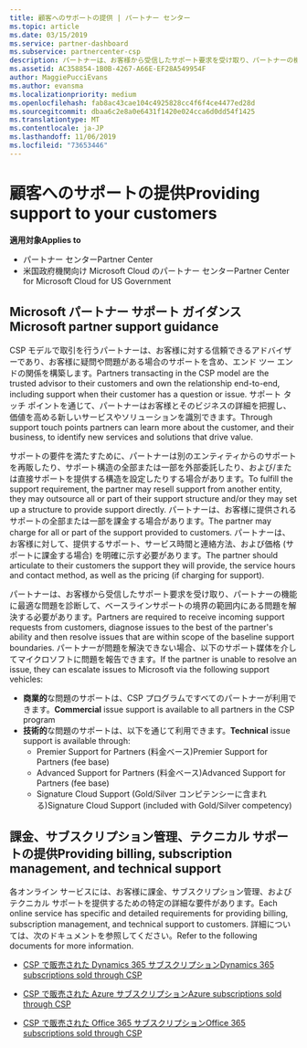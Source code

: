 ```yaml
---
title: 顧客へのサポートの提供 | パートナー センター
ms.topic: article
ms.date: 03/15/2019
ms.service: partner-dashboard
ms.subservice: partnercenter-csp
description: パートナーは、お客様から受信したサポート要求を受け取り、パートナーの機能に最適な問題を診断して、ベースラインサポートの境界の範囲内にある問題を解決する必要があります。
ms.assetid: AC358854-1B0B-4267-A66E-EF28A549954F
author: MaggiePucciEvans
ms.author: evansma
ms.localizationpriority: medium
ms.openlocfilehash: fab8ac43cae104c4925828cc4f6f4ce4477ed28d
ms.sourcegitcommit: dbaa6c2e8a0e6431f1420e024cca6d0dd54f1425
ms.translationtype: MT
ms.contentlocale: ja-JP
ms.lasthandoff: 11/06/2019
ms.locfileid: "73653446"
---
```

# <a name="providing-support-to-your-customers"></a><span data-ttu-id="ce2a6-103">顧客へのサポートの提供</span><span class="sxs-lookup"><span data-stu-id="ce2a6-103">Providing support to your customers</span></span>

<span data-ttu-id="ce2a6-104">**適用対象**</span><span class="sxs-lookup"><span data-stu-id="ce2a6-104">**Applies to**</span></span>

-  <span data-ttu-id="ce2a6-105">パートナー センター</span><span class="sxs-lookup"><span data-stu-id="ce2a6-105">Partner Center</span></span>
-  <span data-ttu-id="ce2a6-106">米国政府機関向け Microsoft Cloud のパートナー センター</span><span class="sxs-lookup"><span data-stu-id="ce2a6-106">Partner Center for Microsoft Cloud for US Government</span></span>


## <a name="microsoft-partner-support-guidance"></a><span data-ttu-id="ce2a6-107">Microsoft パートナー サポート ガイダンス</span><span class="sxs-lookup"><span data-stu-id="ce2a6-107">Microsoft partner support guidance</span></span>

<span data-ttu-id="ce2a6-108">CSP モデルで取引を行うパートナーは、お客様に対する信頼できるアドバイザーであり、お客様に疑問や問題がある場合のサポートを含め、エンド ツー エンドの関係を構築します。</span><span class="sxs-lookup"><span data-stu-id="ce2a6-108">Partners transacting in the CSP model are the trusted advisor to their customers and own the relationship end-to-end, including support when their customer has a question or issue.</span></span> <span data-ttu-id="ce2a6-109">サポート タッチ ポイントを通じて、パートナーはお客様とそのビジネスの詳細を把握し、価値を高める新しいサービスやソリューションを識別できます。</span><span class="sxs-lookup"><span data-stu-id="ce2a6-109">Through support touch points partners can learn more about the customer, and their business, to identify new services and solutions that drive value.</span></span>

<span data-ttu-id="ce2a6-110">サポートの要件を満たすために、パートナーは別のエンティティからのサポートを再販したり、サポート構造の全部または一部を外部委託したり、および/または直接サポートを提供する構造を設定したりする場合があります。</span><span class="sxs-lookup"><span data-stu-id="ce2a6-110">To fulfill the support requirement, the partner may resell support from another entity, they may outsource all or part of their support structure and/or they may set up a structure to provide support directly.</span></span>  <span data-ttu-id="ce2a6-111">パートナーは、お客様に提供されるサポートの全部または一部を課金する場合があります。</span><span class="sxs-lookup"><span data-stu-id="ce2a6-111">The partner may charge for all or part of the support provided to customers.</span></span> <span data-ttu-id="ce2a6-112">パートナーは、お客様に対して、提供するサポート、サービス時間と連絡方法、および価格 (サポートに課金する場合) を明確に示す必要があります。</span><span class="sxs-lookup"><span data-stu-id="ce2a6-112">The partner should articulate to their customers the support they will provide, the service hours and contact method, as well as the pricing (if charging for support).</span></span> 

<span data-ttu-id="ce2a6-113">パートナーは、お客様から受信したサポート要求を受け取り、パートナーの機能に最適な問題を診断して、ベースラインサポートの境界の範囲内にある問題を解決する必要があります。</span><span class="sxs-lookup"><span data-stu-id="ce2a6-113">Partners are required to receive incoming support requests from customers, diagnose issues to the best of the partner's ability and then resolve issues that are within scope of the baseline support boundaries.</span></span> <span data-ttu-id="ce2a6-114">パートナーが問題を解決できない場合、以下のサポート媒体を介してマイクロソフトに問題を報告できます。</span><span class="sxs-lookup"><span data-stu-id="ce2a6-114">If the partner is unable to resolve an issue, they can escalate issues to Microsoft via the following support vehicles:</span></span>

- <span data-ttu-id="ce2a6-115">**商業的**な問題のサポートは、CSP プログラムですべてのパートナーが利用できます。</span><span class="sxs-lookup"><span data-stu-id="ce2a6-115">**Commercial** issue support is available to all partners in the CSP program</span></span>
-   <span data-ttu-id="ce2a6-116">**技術的**な問題のサポートは、以下を通じて利用できます。</span><span class="sxs-lookup"><span data-stu-id="ce2a6-116">**Technical** issue support is available through:</span></span>
    -   <span data-ttu-id="ce2a6-117">Premier Support for Partners (料金ベース)</span><span class="sxs-lookup"><span data-stu-id="ce2a6-117">Premier Support for Partners (fee base)</span></span>
    -   <span data-ttu-id="ce2a6-118">Advanced Support for Partners (料金ベース)</span><span class="sxs-lookup"><span data-stu-id="ce2a6-118">Advanced Support for Partners (fee base)</span></span>
    -   <span data-ttu-id="ce2a6-119">Signature Cloud Support (Gold/Silver コンピテンシーに含まれる)</span><span class="sxs-lookup"><span data-stu-id="ce2a6-119">Signature Cloud Support (included with Gold/Silver competency)</span></span>

## <a name="providing-billing-subscription-management-and-technical-support"></a><span data-ttu-id="ce2a6-120">課金、サブスクリプション管理、テクニカル サポートの提供</span><span class="sxs-lookup"><span data-stu-id="ce2a6-120">Providing billing, subscription management, and technical support</span></span> 

<span data-ttu-id="ce2a6-121">各オンライン サービスには、お客様に課金、サブスクリプション管理、およびテクニカル サポートを提供するための特定の詳細な要件があります。</span><span class="sxs-lookup"><span data-stu-id="ce2a6-121">Each online service has specific and detailed requirements for providing billing, subscription management, and technical support to customers.</span></span> <span data-ttu-id="ce2a6-122">詳細については、次のドキュメントを参照してください。</span><span class="sxs-lookup"><span data-stu-id="ce2a6-122">Refer to the following documents for more information.</span></span>

-   [<span data-ttu-id="ce2a6-123">CSP で販売された Dynamics 365 サブスクリプション</span><span class="sxs-lookup"><span data-stu-id="ce2a6-123">Dynamics 365 subscriptions sold through CSP</span></span>](https://www.microsoftpartnercommunity.com/t5/CSP/Microsoft-Partner-Support-Guidance/m-p/5262#M30)

-   [<span data-ttu-id="ce2a6-124">CSP で販売された Azure サブスクリプション</span><span class="sxs-lookup"><span data-stu-id="ce2a6-124">Azure subscriptions sold through CSP</span></span>](https://www.microsoftpartnercommunity.com/t5/CSP/Microsoft-Partner-Support-Guidance/m-p/5263#M31)

-   [<span data-ttu-id="ce2a6-125">CSP で販売された Office 365 サブスクリプション</span><span class="sxs-lookup"><span data-stu-id="ce2a6-125">Office 365 subscriptions sold through CSP</span></span>](https://www.microsoftpartnercommunity.com/t5/CSP/Microsoft-Partner-Support-Guidance/m-p/5264#M32)



 

 



